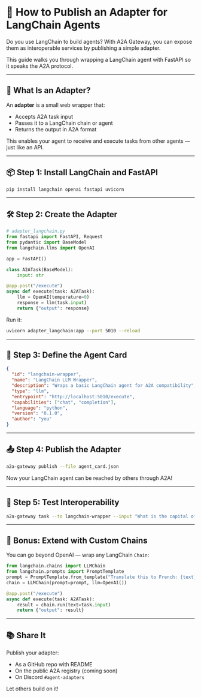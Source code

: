 # 🔌 How to Publish an Adapter for LangChain Agents

Do you use LangChain to build agents? With A2A Gateway, you can expose them as interoperable services by publishing a simple adapter.

This guide walks you through wrapping a LangChain agent with FastAPI so it speaks the A2A protocol.

---

## 🧠 What Is an Adapter?

An **adapter** is a small web wrapper that:

- Accepts A2A task input
- Passes it to a LangChain chain or agent
- Returns the output in A2A format

This enables your agent to receive and execute tasks from other agents — just like an API.

---

## 📦 Step 1: Install LangChain and FastAPI

```bash
pip install langchain openai fastapi uvicorn
```

---

## 🛠️ Step 2: Create the Adapter

```python
# adapter_langchain.py
from fastapi import FastAPI, Request
from pydantic import BaseModel
from langchain.llms import OpenAI

app = FastAPI()

class A2ATask(BaseModel):
    input: str

@app.post("/execute")
async def execute(task: A2ATask):
    llm = OpenAI(temperature=0)
    response = llm(task.input)
    return {"output": response}
```

Run it:

```bash
uvicorn adapter_langchain:app --port 5010 --reload
```

---

## 📄 Step 3: Define the Agent Card

```json
{
  "id": "langchain-wrapper",
  "name": "LangChain LLM Wrapper",
  "description": "Wraps a basic LangChain agent for A2A compatibility",
  "type": "llm",
  "entrypoint": "http://localhost:5010/execute",
  "capabilities": ["chat", "completion"],
  "language": "python",
  "version": "0.1.0",
  "author": "you"
}
```

---

## 📤 Step 4: Publish the Adapter

```bash
a2a-gateway publish --file agent_card.json
```

Now your LangChain agent can be reached by others through A2A!

---

## 🧪 Step 5: Test Interoperability

```bash
a2a-gateway task --to langchain-wrapper --input "What is the capital of France?"
```

---

## 🧠 Bonus: Extend with Custom Chains

You can go beyond OpenAI — wrap any LangChain `Chain`:

```python
from langchain.chains import LLMChain
from langchain.prompts import PromptTemplate
prompt = PromptTemplate.from_template("Translate this to French: {text}")
chain = LLMChain(prompt=prompt, llm=OpenAI())

@app.post("/execute")
async def execute(task: A2ATask):
    result = chain.run(text=task.input)
    return {"output": result}
```

---

## 📚 Share It

Publish your adapter:
- As a GitHub repo with README
- On the public A2A registry (coming soon)
- On Discord `#agent-adapters`

Let others build on it!

